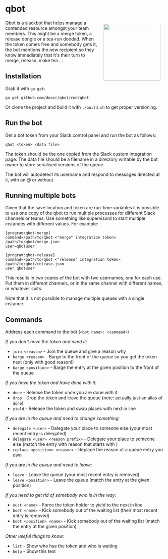 # qbot

<img align="right" width="180" style="margin: 12px" src="https://cdn.rawgit.com/doozr/qbot/master/logo.svg">

Qbot is a slackbot that helps manage a contended resource amongst your team members. This might be a merge token,
a release dongle or a tea-run doodad. When the token comes free and somebody gets it, the bot mentions the new
recipient so they know immediately that it's their turn to merge, release, make tea ...

## Installation

Grab it with `go get`:

    go get github.com/doozr/qbot/cmd/qbot

Or clone the project and build it with `./build.sh` to get proper
versioning.

## Run the bot

Get a bot token from your Slack control panel and run the bot as follows:

    qbot <token> <data file>

The token should be the one copied from the Slack custom integration page. The data file should be a filename in a
directory writable by the bot owner to store serialised versions of the queue.

The bot will autodetect its username and respond to messages directed at it, with an @ or without.

## Running multiple bots

Given that the save location and token are run-time variables it is possible to use one copy of the qbot to run
multiple processes for different Slack channels or teams. Use something like supervisord to start multiple instances
with different values. For example:

    [program:qbot-merge]
    command=/path/to/qbot <"merge" integration token> /path/to/qbot/merge.json
    user=qbotuser

    [program:qbot-release]
    command=/path/to/qbot <"release" integration token> /path/to/qbot/release.json
    user qbotuser

This results in two copies of the bot with two usernames, one for each use. Put them in different channels, or in
the same channel with different names, or whatever suits.

Note that it is not possible to manage multiple queues with a single instance.

## Commands

Address each command to the bot (`<bot name>: <command>`)

*If you don't have the token and need it:*

* `join <reason>` - Join the queue and give a reason why
* `barge <reason>` - Barge to the front of the queue so you get the token next (only with good reason!)
* `barge <position>` - Barge the entry at the given position to the front of the queue

*If you have the token and have done with it:*

* `done` - Release the token once you are done with it
* `drop` - Drop the token and leave the queue (note: actually just an alias of `done`)
* `yield` - Release the token and swap places with next in line

*If you are in the queue and need to change something:*

* `delegate <user>` - Delegate your place to someone else (your most recent entry is delegated)
* `delegate <user> <reason prefix>` - Delegate your place to someone else (match the entry with reason that starts with <reason prefix>)
* `replace <position> <reason>` - Replace the reason of a queue entry you own

*If you are in the queue and need to leave:*

* `leave` - Leave the queue (your most recent entry is removed)
* `leave <position>` - Leave the queue (match the entry at the given position)

*If you need to get rid of somebody who is in the way:*

* `oust <name>` - Force the token holder to yield to the next in line
* `boot <name>` - Kick somebody out of the waiting list (their most recent entry is removed)
* `boot <position> <name>` - Kick somebody out of the waiting list (match the entry at the given position)

*Other useful things to know:*

* `list` - Show who has the token and who is waiting
* `help` - Show this text
